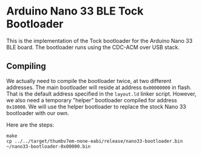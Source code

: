 Arduino Nano 33 BLE Tock Bootloader
===================

This is the implementation of the Tock bootloader for the Arduino Nano 33 BLE
board. The bootloader runs using the CDC-ACM over USB stack.

Compiling
---------

We actually need to compile the bootloader twice, at two different addresses.
The main bootloader will reside at address `0x00000000` in flash. That is the
default address specified in the `layout.ld` linker script. However, we also
need a temporary "helper" bootloader compiled for address `0x10000`. We will use
the helper bootloader to replace the stock Nano 33 bootloader with our own.

Here are the steps:

```
make
cp ../../target/thumbv7em-none-eabi/release/nano33-bootloader.bin ~/nano33-bootloader-0x00000.bin
```


